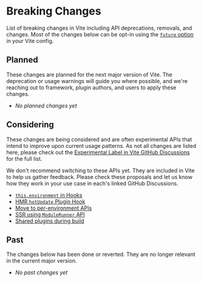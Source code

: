 # Breaking Changes

List of breaking changes in Vite including API deprecations, removals, and changes. Most of the changes below can be opt-in using the [`future` option](/config/shared-options.html#future) in your Vite config.

## Planned

These changes are planned for the next major version of Vite. The deprecation or usage warnings will guide you where possible, and we're reaching out to framework, plugin authors, and users to apply these changes.

- _No planned changes yet_

## Considering

These changes are being considered and are often experimental APIs that intend to improve upon current usage patterns. As not all changes are listed here, please check out the [Experimental Label in Vite GitHub Discussions](https://github.com/vitejs/vite/discussions/categories/feedback?discussions_q=label%3Aexperimental+category%3AFeedback) for the full list.

We don't recommend switching to these APIs yet. They are included in Vite to help us gather feedback. Please check these proposals and let us know how they work in your use case in each's linked GitHub Discussions.

- [`this.environment` in Hooks](/changes/this-environment-in-hooks)
- [HMR `hotUpdate` Plugin Hook](/changes/hotupdate-hook)
- [Move to per-environment APIs](/changes/per-environment-apis)
- [SSR using `ModuleRunner` API](/changes/ssr-using-modulerunner)
- [Shared plugins during build](/changes/shared-plugins-during-build)

## Past

The changes below has been done or reverted. They are no longer relevant in the current major version.

- _No past changes yet_

